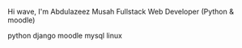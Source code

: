 Hi wave, I'm Abdulazeez Musah
Fullstack Web Developer (Python & moodle)

python django  moodle mysql linux
